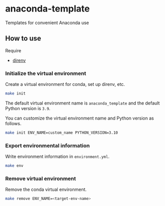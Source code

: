# anaconda-template

Templates for convenient Anaconda use

## How to use

Require
- [direnv](https://github.com/direnv/direnv)

### Initialize the virtual environment

Create a virtual environment for conda, set up direnv, etc.

```bash
make init
```

The default virtual environment name is `anaconda_template` and the default Python version is `3.9`.

You can customize the virtual environment name and Python version as follows.

```bash
make init ENV_NAME=custom_name PYTHON_VERSION=3.10
```

### Export environmental information

Write environment information in `environment.yml`.

```bash
make env
```

### Remove virtual environment

Remove the conda virtual environment.

```bash
make remove ENV_NAME=<target-env-name>
```
